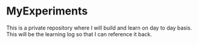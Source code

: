 # MyExperiments

This is a private repository where I will build and learn on day to day basis. This will be the learning log so that I can reference it back. 
